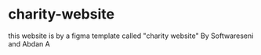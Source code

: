 # charity-website
this website is by a figma template called "charity website" By  Softwareseni  and  Abdan A
